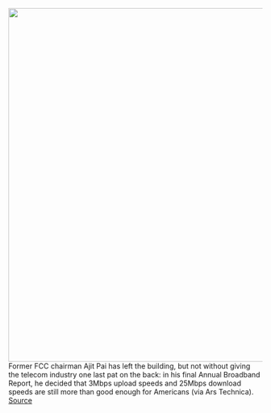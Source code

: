 <img src='https://cdn.vox-cdn.com/thumbor/vyjClJ52GE3Bh-F959uI1fEZi6c=/0x0:3000x2000/1200x800/filters:focal(1260x760:1740x1240)/cdn.vox-cdn.com/uploads/chorus_image/image/68701098/VRG_ILLO_4341_American_Ethernet.0.jpg' width='700px' /><br/>
Former FCC chairman Ajit Pai has left the building, but not without giving the telecom industry one last pat on the back: in his final Annual Broadband Report, he decided that 3Mbps upload speeds and 25Mbps download speeds are still more than good enough for Americans (via Ars Technica).
<a href='https://www.theverge.com/2021/1/21/22242635/fcc-ajit-pai-internet-speed-advanced-telecommunications-3mbps'> Source <a/>